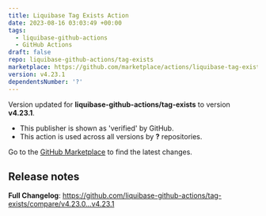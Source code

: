 ```yaml
---
title: Liquibase Tag Exists Action
date: 2023-08-16 03:03:49 +00:00
tags:
  - liquibase-github-actions
  - GitHub Actions
draft: false
repo: liquibase-github-actions/tag-exists
marketplace: https://github.com/marketplace/actions/liquibase-tag-exists-action
version: v4.23.1
dependentsNumber: '?'
---
```



Version updated for **liquibase-github-actions/tag-exists** to version **v4.23.1**.
- This publisher is shown as 'verified' by GitHub.
- This action is used across all versions by **?** repositories.

Go to the [GitHub Marketplace](https://github.com/marketplace/actions/liquibase-tag-exists-action) to find the latest changes.

## Release notes

**Full Changelog**: https://github.com/liquibase-github-actions/tag-exists/compare/v4.23.0...v4.23.1
